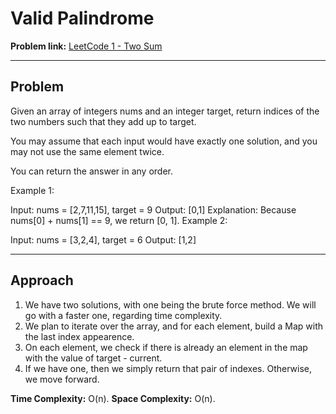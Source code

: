 # Valid Palindrome

**Problem link:** [LeetCode 1 - Two Sum](https://leetcode.com/problems/two-sum)

---

## Problem
Given an array of integers nums and an integer target, return indices of the two numbers such that they add up to target.

You may assume that each input would have exactly one solution, and you may not use the same element twice.

You can return the answer in any order.

Example 1:

Input: nums = [2,7,11,15], target = 9
Output: [0,1]
Explanation: Because nums[0] + nums[1] == 9, we return [0, 1].
Example 2:

Input: nums = [3,2,4], target = 6
Output: [1,2]


---

## Approach

1. We have two solutions, with one being the brute force method. We will go with a faster one, regarding time complexity.
2. We plan to iterate over the array, and for each element, build a Map with the last index appearence.
3. On each element, we check if there is already an element in the map with the value of target - current.
4. If we have one, then we simply return that pair of indexes. Otherwise, we move forward.


**Time Complexity:** O(n).
**Space Complexity:** O(n).  

